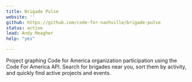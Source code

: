 ```yaml
---
title: Brigade Pulse
website: ''
github: https://github.com/code-for-nashville/brigade-pulse
status: active
lead: Andy Meagher
help: "yes"

---
```

Project graphing Code for America organization participation using the Code For America API. Search for brigades near you, sort them by activity, and quickly find active projects and events.
